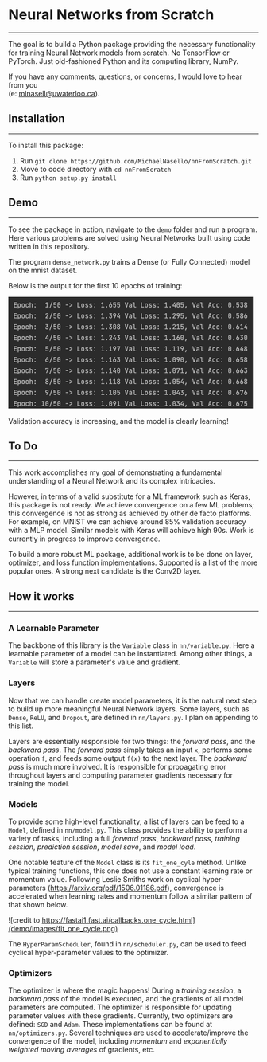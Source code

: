 # Neural Networks from Scratch
***

The goal is to build a Python package providing the necessary functionality for 
training Neural Network models from scratch. No TensorFlow or PyTorch. Just 
old-fashioned Python and its computing library, NumPy.

If you have any comments, questions, or concerns, I would love to hear from you \
(e: mlnasell@uwaterloo.ca).

## Installation
***
To install this package:
1. Run `git clone https://github.com/MichaelNasello/nnFromScratch.git`
2. Move to code directory with `cd nnFromScratch`
3. Run `python setup.py install`

## Demo
***
To see the package in action, navigate to the `demo` folder and run a program. 
Here various problems are solved using Neural Networks built using code written in this
repository. 

The program `dense_network.py` trains a Dense (or Fully Connected) model on the mnist 
dataset. 

Below is the output for the first 10 epochs of training:

![](demo/images/dense_network_train_output.png)

Validation accuracy is increasing, and the model is clearly learning!

## To Do
***

This work accomplishes my goal of demonstrating a fundamental understanding of a Neural 
Network and its complex intricacies.

However, in terms of a valid substitute for a ML framework such as Keras, this package is 
not ready. We achieve convergence on a few ML problems; this convergence is not as strong
as achieved by other de facto platforms. For example, on MNIST we can achieve around 
85% validation accuracy with a MLP model. Similar models with Keras will achieve high 90s. 
Work is currently in progress to improve convergence.

To build a more robust ML package, additional work is to be done on layer, optimizer, and
loss function implementations. Supported is a list of the more popular ones. A strong next
candidate is the Conv2D layer.

## How it works
***

### A Learnable Parameter 
The backbone of this library is the `Variable` class in `nn/variable.py`. Here a 
learnable parameter of a model can be instantiated. Among other things, a `Variable`
will store a parameter's value and gradient.

### Layers
Now that we can handle create model parameters, it is the natural next step to build 
up more meaningful Neural Network layers. Some layers, such as `Dense`, `ReLU`,
and `Dropout`, are defined in `nn/layers.py`. I plan on appending to this list.

Layers are essentially responsible for two things: the *forward pass*, and the *backward
pass*. The *forward pass* simply takes an input `x`, performs some operation `f`, and 
feeds some output `f(x)` to the next layer. The *backward pass* is much more involved.
It is responsible for propagating error throughout layers and computing parameter gradients
necessary for training the model.

### Models
To provide some high-level functionality, a list of layers can be feed to a `Model`, 
defined in `nn/model.py`. This class provides the ability to perform a variety of tasks,
including a full *forward pass*, *backward pass*, *training session*, *prediction session*, 
*model save*, and *model load*.

One notable feature of the `Model` class is its `fit_one_cyle` method. Unlike typical training
functions, this one does not use a constant learning rate or momentum value. Following Leslie
Smiths work on cyclical hyper-parameters (https://arxiv.org/pdf/1506.01186.pdf), convergence is
accelerated when learning rates and momentum follow a similar pattern of that shown below.

![credit to https://fastai1.fast.ai/callbacks.one_cycle.html](demo/images/fit_one_cycle.png)

The `HyperParamScheduler`, found in `nn/scheduler.py`, can be used to feed cyclical 
hyper-parameter values to the optimizer.

### Optimizers
The optimizer is where the magic happens! During a *training session*, a *backward pass* of the
model is executed, and the gradients of all model parameters are computed. The optimizer is 
responsible for updating parameter values with these gradients. Currently, two optimizers are
defined: `SGD` and `Adam`. These implementations can be found at `nn/optimizers.py`. Several 
techniques are used to accelerate/improve the convergence of the model, including *momentum* and 
*exponentially weighted moving averages* of gradients, etc.
